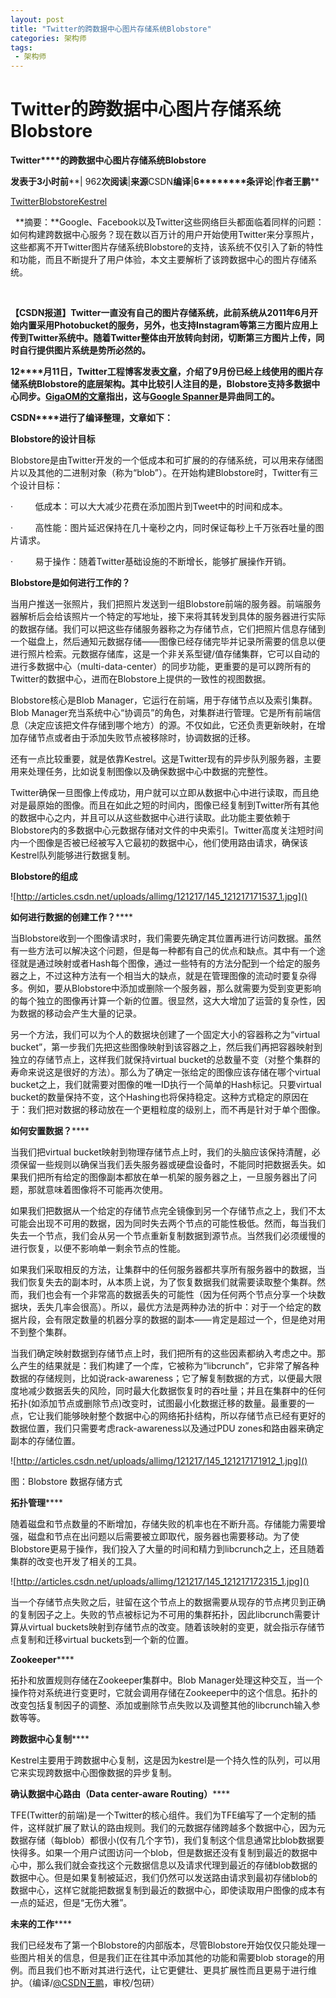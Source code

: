 ```yaml
---
layout: post
title: "Twitter的跨数据中心图片存储系统Blobstore"
categories: 架构师
tags: 
 - 架构师
--- 
```


# Twitter的跨数据中心图片存储系统Blobstore

**Twitter****的跨数据中心图片存储系统Blobstore**

**发表于****3****小时前****| 962****次阅读****|****来源****CSDN****编译****|****6********条评论****|****作者王鹏******

[Twitter](http://www.csdn.net/article/tag/twitter)[Blobstore](http://www.csdn.net/article/tag/blobstore)[Kestrel](http://www.csdn.net/article/tag/kestrel)

  **摘要：**Google、Facebook以及Twitter这些网络巨头都面临着同样的问题：如何构建跨数据中心服务？现在数以百万计的用户开始使用Twitter来分享照片，这些都离不开Twitter图片存储系统Blobstore的支持，该系统不仅引入了新的特性和功能，而且不断提升了用户体验，本文主要解析了该跨数据中心的图片存储系统。

 

**【CSDN报道】Twitter一直没有自己的图片存储系统，此前系统从2011年6月开始内置采用Photobucket的服务，另外，也支持Instagram等第三方图片应用上传到Twitter系统中。随着Twitter整体由开放转向封闭，切断第三方图片上传，同时自行提供图片系统是势所必然的。**

**12****月11日，Twitter工程博客发表**[**文章**](http://engineering.twitter.com/2012/12/blobstore-twitters-in-house-photo.html)**，介绍了9月份已经上线使用的图片存储系统Blobstore的底层架构。其中比较引人注目的是，Blobstore支持多数据中心同步。[GigaOM的文章](http://gigaom.com/data/twitter-and-google-offer-case-studies-in-spanning-distributed-systems/)指出，这与**[**Google Spanner**](http://www.csdn.net/article/2012-09-19/2810132-google-spanner-next-database-datacenter)**是异曲同工的。**

**CSDN****进行了编译整理，文章如下：**

**Blobstore****的设计目标******

Blobstore是由Twitter开发的一个低成本和可扩展的的存储系统，可以用来存储图片以及其他的二进制对象（称为“blob”）。在开始构建Blobstore时，Twitter有三个设计目标：

·         低成本：可以大大减少花费在添加图片到Tweet中的时间和成本。

·         高性能：图片延迟保持在几十毫秒之内，同时保证每秒上千万张吞吐量的图片请求。

·         易于操作：随着Twitter基础设施的不断增长，能够扩展操作开销。

**Blobstore****是如何进行工作的？******

当用户推送一张照片，我们把照片发送到一组Blobstore前端的服务器。前端服务器解析后会给该照片一个特定的写地址，接下来将其转发到具体的服务器进行实际的数据存储。我们可以把这些存储服务器称之为存储节点，它们把照片信息存储到一个磁盘上，然后通知元数据存储——图像已经存储完毕并记录所需要的信息以便进行照片检索。元数据存储库，这是一个非关系型键/值存储集群，它可以自动的进行多数据中心（multi-data-center）的同步功能，更重要的是可以跨所有的Twitter的数据中心，进而在Blobstore上提供的一致性的视图数据。

Blobstore核心是Blob Manager，它运行在前端，用于存储节点以及索引集群。Blob Manager充当系统中心“协调员”的角色，对集群进行管理。它是所有前端信息（决定应该把文件存储到哪个地方）的源。不仅如此，它还负责更新映射，在增加存储节点或者由于添加失败节点被移除时，协调数据的迁移。

还有一点比较重要，就是依靠Kestrel。这是Twitter现有的异步队列服务器，主要用来处理任务，比如说复制图像以及确保数据中心中数据的完整性。

Twitter确保一旦图像上传成功，用户就可以立即从数据中心中进行读取，而且绝对是最原始的图像。而且在如此之短的时间内，图像已经复制到Twitter所有其他的数据中心之内，并且可以从这些数据中心进行读取。此功能主要依赖于Blobstore内的多数据中心元数据存储对文件的中央索引。Twitter高度关注短时间内一个图像是否被已经被写入它最初的数据中心，他们使用路由请求，确保该Kestrel队列能够进行数据复制。

**Blobstore****的组成******

![http://articles.csdn.net/uploads/allimg/121217/145_121217171537_1.jpg]()

**如何进行数据的创建工作？******

当Blobstore收到一个图像请求时，我们需要先确定其位置再进行访问数据。虽然有一些方法可以解决这个问题，但是每一种都有自己的优点和缺点。其中有一个途径就是通过映射或者Hash每个图像，通过一些特有的方法分配到一个给定的服务器之上，不过这种方法有一个相当大的缺点，就是在管理图像的流动时要复杂得多。例如，要从Blobstore中添加或删除一个服务器，那么就需要为受到变更影响的每个独立的图像再计算一个新的位置。很显然，这大大增加了运营的复杂性，因为数据的移动会产生大量的记录。

另一个方法，我们可以为个人的数据块创建了一个固定大小的容器称之为“virtual bucket”，第一步我们先把这些图像映射到该容器之上，然后我们再把容器映射到独立的存储节点上，这样我们就保持virtual bucket的总数量不变（对整个集群的寿命来说这是很好的方法）。那么为了确定一张给定的图像应该存储在哪个virtual bucket之上，我们就需要对图像的唯一ID执行一个简单的Hash标记。只要virtual bucket的数量保持不变，这个Hashing也将保持稳定。这种方式稳定的原因在于：我们把对数据的移动放在一个更粗粒度的级别上，而不再是针对于单个图像。

**如何安置数据？******

当我们把virtual bucket映射到物理存储节点上时，我们的头脑应该保持清醒，必须保留一些规则以确保当我们丢失服务器或硬盘设备时，不能同时把数据丢失。如果我们把所有给定的图像副本都放在单一机架的服务器之上，一旦服务器出了问题，那就意味着图像将不可能再次使用。

如果我们把数据从一个给定的存储节点完全镜像到另一个存储节点之上，我们不太可能会出现不可用的数据，因为同时失去两个节点的可能性极低。然而，每当我们失去一个节点，我们会从另一个节点重新复制数据到源节点。当然我们必须缓慢的进行恢复，以便不影响单一剩余节点的性能。

如果我们采取相反的方法，让集群中的任何服务器都共享所有服务器中的数据，当我们恢复失去的副本时，从本质上说，为了恢复数据我们就需要读取整个集群。然而，我们也会有一个非常高的数据丢失的可能性（因为任何两个节点分享一个块数据块，丢失几率会很高）。所以，最优方法是两种办法的折中：对于一个给定的数据片段，会有限定数量的机器分享的数据的副本——肯定是超过一个，但是绝对用不到整个集群。

当我们确定映射数据到存储节点上时，我们把所有的这些因素都纳入考虑之中。那么产生的结果就是：我们构建了一个库，它被称为“libcrunch”，它非常了解各种数据的存储规则，比如说rack-awareness；它了解复制数据的方式，以便最大限度地减少数据丢失的风险，同时最大化数据恢复时的吞吐量；并且在集群中的任何拓扑(如添加节点或删除节点)改变时，试图最小化数据迁移的数量。最重要的一点，它让我们能够映射整个数据中心的网络拓扑结构，所以存储节点已经有更好的数据位置，我们只需要考虑rack-awareness以及通过PDU zones和路由器来确定副本的存储位置。

![http://articles.csdn.net/uploads/allimg/121217/145_121217171912_1.jpg]()

图：Blobstore 数据存储方式

**拓扑管理******

随着磁盘和节点数量的不断增加，存储失败的机率也在不断升高。存储能力需要增强，磁盘和节点在出问题以后需要被立即取代，服务器也需要移动。为了使Blobstore更易于操作，我们投入了大量的时间和精力到libcrunch之上，还且随着集群的改变也开发了相关的工具。

![http://articles.csdn.net/uploads/allimg/121217/145_121217172315_1.jpg]()

当一个存储节点失败之后，驻留在这个节点上的数据需要从现存的节点拷贝到正确的复制因子之上。失败的节点被标记为不可用的集群拓扑，因此libcrunch需要计算从virtual buckets映射到存储节点的改变。随着该映射的变更，就会指示存储节点复制和迁移virtual buckets到一个新的位置。

**Zookeeper******

拓扑和放置规则存储在Zookeeper集群中。Blob Manager处理这种交互，当一个操作符对系统进行变更时，它就会调用存储在Zookeeper中的这个信息。拓扑的改变包括复制因子的调整、添加或删除节点失败以及调整其他的libcrunch输入参数等等。

**跨数据中心复制******

Kestrel主要用于跨数据中心复制，这是因为kestrel是一个持久性的队列，可以用它来实现跨数据中心图像数据的异步复制。

**确认数据中心路由（Data center-aware Routing）******

TFE(Twitter的前端)是一个Twitter的核心组件。我们为TFE编写了一个定制的插件，这样就扩展了默认的路由规则。我们的元数据存储跨越多个数据中心，因为元数据存储（每blob）都很小(仅有几个字节)，我们复制这个信息通常比blob数据要快得多。如果一个用户试图访问一个blob，但是数据还没有复制到最近的数据中心中，那么我们就会查找这个元数据信息以及请求代理到最近的存储blob数据的数据中心。但是如果复制被延迟，我们仍然可以发送路由请求到最初存储blob的数据中心，这样它就能把数据复制到最近的数据中心，即使读取用户图像的成本有一点的延迟，但是“无伤大雅”。

**未来的工作******

我们已经发布了第一个Blobstore的内部版本，尽管Blobstore开始仅仅只能处理一些图片相关的信息，但是我们正在往其中添加其他的功能和需要blob storage的用例。而且我们也不断对其进行迭代，让它更健壮、更具扩展性而且更易于进行维护。（编译/[@CSDN王鹏](http://weibo.com/1615203572/profile?topnav=1&wvr=3.6)，审校/包研）

 
